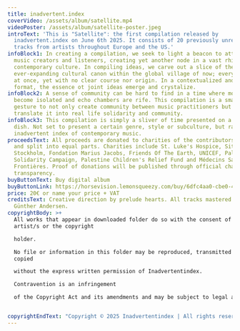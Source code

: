 ```yaml
---
title: inadvertent.index
coverVideo: /assets/album/satellite.mp4
videoPoster: /assets/album/satellite-poster.jpeg
introText: 'This is "Satellite": the first compilation released by
  inadvertent.index on June 6th 2025. It consists of 20 previously unreleased
  tracks from artists throughout Europe and the US.'
infoBlock1: In creating a compilation, we seek to light a beacon to attract
  music creators and listeners, creating yet another node in a vast rhizome of
  contemporary culture. In compiling ideas, we carve out a slice of the
  ever-expanding cultural canon within the global village of now; everywhere all
  at once, yet with no clear course nor origin. In a contextualized and compiled
  format, the essence ot joint ideas emerge and crystalize.
infoBlock2: A sense of community can be hard to find in a time where more people
  become isolated and echo chambers are rife. This compilation is a small
  gesture to not only create community between music practitioners but also
  translate it into real life solidarity and community.
infoBlock3: This compilation is simply a sliver of time presented on a petri
  dish. Not set to present a certain genre, style or subculture, but rather an
  inadvertent index of contemporary music.
proceedsText: All proceeds are donated to charities of the contributors choice
  and split into equal parts. Charities include St. Luke's Hospice, Situation
  Stockholm, Fondation Marius Jacobs, Friends Of The Earth, UNICEF, Palestine
  Solidarity Campaign, Palestine Children's Relief Fund and Médecins Sans
  Frontières. Proof of donations will be published through official channels for
  transparency.
buyButtonText: Buy digital album
buyButtonLink: https://horsevision.lemonsqueezy.com/buy/6dfc4aa0-cbe0-4598-8b51-66b7092cd7af?embed=1&media=0&logo=0
price: 20€ or name your price + VAT
creditsText: Creative direction by prelude hearts. All tracks mastered by Jacob
  Günther Andersen.
copyrightBody: >+
  All works that appear in downloaded folder do so with the consent of the
  artist/s or the copyright 

  holder. 

  No file or information in this folder may be reproduced, transmitted or
  copied 

  without the express written permission of Inadvertentindex. 

  Contravention is an infringement 

  of the Copyright Act and its amendments and may be subject to legal action.


copyrightEndText: "Copyright © 2025 Inadvertentindex | All rights reserved   "
---
```

